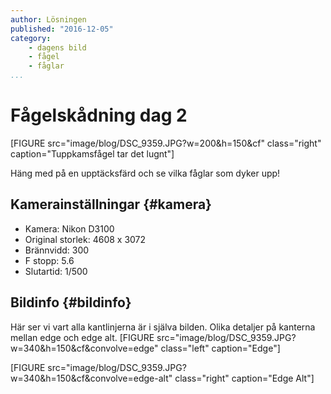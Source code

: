 ```yaml
---
author: Lösningen
published: "2016-12-05"
category:
    - dagens bild
    - fågel
    - fåglar
...
```

Fågelskådning dag 2
==================================

[FIGURE src="image/blog/DSC_9359.JPG?w=200&h=150&cf" class="right" caption="Tuppkamsfågel tar det lugnt"]

Häng med på en upptäcksfärd och se vilka fåglar som dyker upp!


<!--more-->

Kamerainställningar {#kamera}
-----------------------------------

* Kamera: Nikon D3100
* Original storlek: 4608 x 3072
* Brännvidd: 300
* F stopp: 5.6
* Slutartid: 1/500

Bildinfo {#bildinfo}
-----------------------------------

Här ser vi vart alla kantlinjerna är i själva bilden. Olika detaljer på kanterna mellan edge och edge alt.
[FIGURE src="image/blog/DSC_9359.JPG?w=340&h=150&cf&convolve=edge" class="left" caption="Edge"]

[FIGURE src="image/blog/DSC_9359.JPG?w=340&h=150&cf&convolve=edge-alt" class="right" caption="Edge Alt"]
